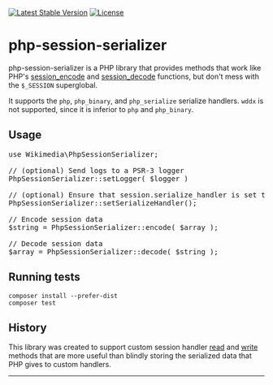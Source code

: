 [![Latest Stable Version]](https://packagist.org/packages/wikimedia/php-session-serializer) [![License]](https://packagist.org/packages/wikimedia/php-session-serializer)

php-session-serializer
======================

php-session-serializer is a PHP library that provides methods that work like
PHP's [session_encode][phpencode] and [session_decode][phpdecode]
functions, but don't mess with the `$_SESSION` superglobal.

It supports the `php`, `php_binary`, and `php_serialize` serialize handlers.
`wddx` is not supported, since it is inferior to `php` and `php_binary`.


Usage
-----

<pre lang="php">
use Wikimedia\PhpSessionSerializer;

// (optional) Send logs to a PSR-3 logger
PhpSessionSerializer::setLogger( $logger )

// (optional) Ensure that session.serialize_handler is set to a usable value
PhpSessionSerializer::setSerializeHandler();

// Encode session data
$string = PhpSessionSerializer::encode( $array );

// Decode session data
$array = PhpSessionSerializer::decode( $string );
</pre>

Running tests
-------------

    composer install --prefer-dist
    composer test


History
-------

This library was created to support custom session handler [read][] and
[write][] methods that are more useful than blindly storing the serialized data
that PHP gives to custom handlers.


---
[phpencode]: https://php.net/manual/en/function.session-encode.php
[phpdecode]: https://php.net/manual/en/function.session-decode.php
[read]: https://php.net/manual/en/sessionhandlerinterface.read.php
[write]: https://php.net/manual/en/sessionhandlerinterface.write.php
[Latest Stable Version]: https://poser.pugx.org/wikimedia/php-session-serializer/v/stable.svg
[License]: https://poser.pugx.org/wikimedia/php-session-serializer/license.svg
